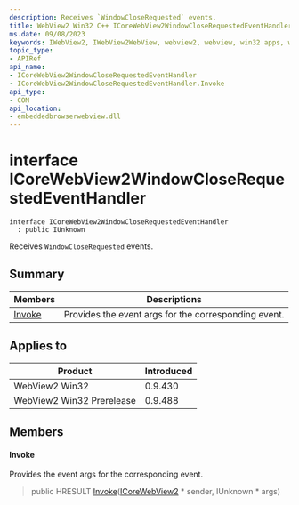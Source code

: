 ```yaml
---
description: Receives `WindowCloseRequested` events.
title: WebView2 Win32 C++ ICoreWebView2WindowCloseRequestedEventHandler
ms.date: 09/08/2023
keywords: IWebView2, IWebView2WebView, webview2, webview, win32 apps, win32, edge, ICoreWebView2, ICoreWebView2Controller, browser control, edge html, ICoreWebView2WindowCloseRequestedEventHandler
topic_type: 
- APIRef
api_name:
- ICoreWebView2WindowCloseRequestedEventHandler
- ICoreWebView2WindowCloseRequestedEventHandler.Invoke
api_type:
- COM
api_location:
- embeddedbrowserwebview.dll
---
```


# interface ICoreWebView2WindowCloseRequestedEventHandler

```
interface ICoreWebView2WindowCloseRequestedEventHandler
  : public IUnknown
```

Receives `WindowCloseRequested` events.

## Summary

 Members                        | Descriptions
--------------------------------|---------------------------------------------
[Invoke](#invoke) | Provides the event args for the corresponding event.

## Applies to

Product                         | Introduced
--------------------------------|---------------------------------------------
WebView2 Win32            |    0.9.430
WebView2 Win32 Prerelease |    0.9.488

## Members

#### Invoke

Provides the event args for the corresponding event.

> public HRESULT [Invoke](#invoke)([ICoreWebView2](icorewebview2.md) * sender, IUnknown * args)

